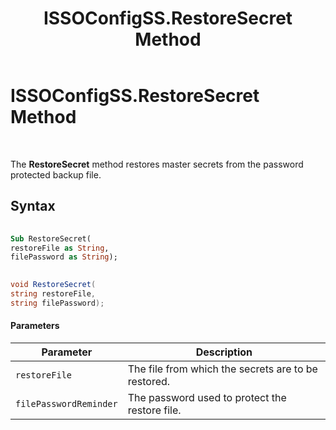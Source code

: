 ﻿---
title: ISSOConfigSS.RestoreSecret Method
TOCTitle: ISSOConfigSS.RestoreSecret Method
ms:assetid: 6b5dabed-0b56-4aad-9e2c-228a0c044638
ms:mtpsurl: https://msdn.microsoft.com/en-us/library/Aa745341(v=BTS.80)
ms:contentKeyID: 51528738
ms.date: 08/30/2017
mtps_version: v=BTS.80
dev_langs:
- vb
- csharp
---

# ISSOConfigSS.RestoreSecret Method

 

The **RestoreSecret** method restores master secrets from the password protected backup file.

## Syntax

``` vb
  
Sub RestoreSecret(  
restoreFile as String,  
filePassword as String);  
```

``` csharp
  
void RestoreSecret(  
string restoreFile,  
string filePassword);  
```

#### Parameters

<table>
<thead>
<tr class="header">
<th>Parameter</th>
<th>Description</th>
</tr>
</thead>
<tbody>
<tr class="odd">
<td><code>restoreFile</code></td>
<td>The file from which the secrets are to be restored.</td>
</tr>
<tr class="even">
<td><code>filePasswordReminder</code></td>
<td>The password used to protect the restore file.</td>
</tr>
</tbody>
</table>

